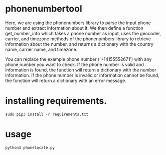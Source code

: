 # phonenumbertool
Here, we are using the phonenumbers library to parse the input phone number and extract information about it. We then define a function get_number_info which takes a phone number as input, uses the geocoder, carrier, and timezone methods of the phonenumbers library to retrieve information about the number, and returns a dictionary with the country name, carrier name, and timezone.

You can replace the example phone number ('+14155552671') with any phone number you want to check. If the phone number is valid and information is found, the function will return a dictionary with the number information. If the phone number is invalid or information cannot be found, the function will return a dictionary with an error message.

# installing requirements.
``sudo pip3 install -r requirements.txt``

# usage
``python3 phonelocate.py``
